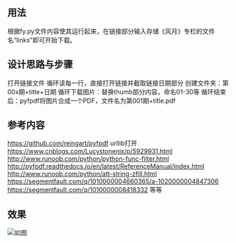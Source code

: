 ## 用法
根据fy.py文件内容使其运行起来，在链接部分输入存储《风月》专栏的文件名“links”即可开始下载。

## 设计思路与步骤
打开链接文件
循环读每一行，直接打开链接并截取链接日期部分
	创建文件夹：第00x期+title+日期
		循环下载图片：替换thumb部分内容，命名01-30等
	循环结束后：pyfpdf将图片合成一个PDF，文件名为第001期+title.pdf

## 参考内容
https://github.com/reingart/pyfpdf
urllib打开
https://www.cnblogs.com/Lucystonenix/p/5929931.html
http://www.runoob.com/python/python-func-filter.html
http://pyfpdf.readthedocs.io/en/latest/ReferenceManual/index.html
http://www.runoob.com/python/att-string-zfill.html
https://segmentfault.com/q/1010000004660365/a-1020000004847306
https://segmentfault.com/q/1010000008418332
等等

## 效果
![如图](https://raw.githubusercontent.com/yo1995/Daily_Python_Tasks/master/Wind_and_Moon/compilation.jpg)